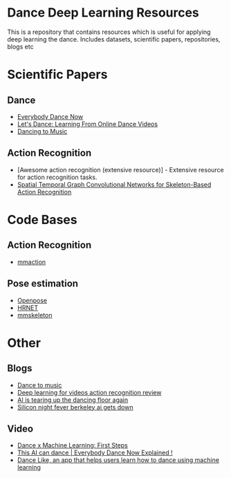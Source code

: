 # Dance Deep Learning Resources
This is a repository that contains resources which is useful for applying deep learning the dance. Includes datasets, scientific papers, repositories, blogs etc 

# Scientific Papers
## Dance
- [Everybody Dance Now](https://arxiv.org/abs/1808.07371)
- [Let's Dance: Learning From Online Dance Videos](https://arxiv.org/abs/1801.07388)
- [Dancing to Music](https://arxiv.org/abs/1911.02001)

## Action Recognition
- [Awesome action recognition (extensive resource)] - Extensive resource for action recognition tasks.
- [Spatial Temporal Graph Convolutional Networks for Skeleton-Based Action Recognition](https://arxiv.org/abs/1801.07455)

# Code Bases
## Action Recognition
- [mmaction](https://github.com/open-mmlab/mmaction)

## Pose estimation
- [Openpose](https://github.com/CMU-Perceptual-Computing-Lab/openpose)
- [HRNET](https://github.com/HRNet/Higher-HRNet-Human-Pose-Estimation)
- [mmskeleton](https://github.com/open-mmlab/mmskeleton)

# Other
## Blogs
- [Dance to music](https://news.developer.nvidia.com/nvidia-dance-to-music-neurips/)
- [Deep learning for videos action recognition review](http://blog.qure.ai/notes/deep-learning-for-videos-action-recognition-review)
- [AI is tearing up the dancing floor again](https://syncedreview.com/2019/11/22/ai-is-tearing-up-the-dancing-floor-again/)
- [Silicon night fever berkeley ai gets down](https://medium.com/syncedreview/silicon-night-fever-berkeley-ai-gets-down-1ed0a7c6cfd0)
## Video
- [Dance x Machine Learning: First Steps](https://medium.com/@kcimc/discrete-figures-7d9e9c275c47)
- [This AI can dance | Everybody Dance Now Explained !](https://www.youtube.com/watch?v=vya2wOk26GA)
-  [Dance Like, an app that helps users learn how to dance using machine learning](https://www.youtube.com/watch?v=T99oyqImToM)

